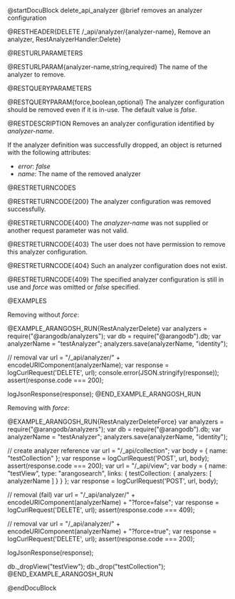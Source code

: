 @startDocuBlock delete_api_analyzer
@brief removes an analyzer configuration

@RESTHEADER{DELETE /_api/analyzer/{analyzer-name}, Remove an analyzer, RestAnalyzerHandler:Delete}

@RESTURLPARAMETERS

@RESTURLPARAM{analyzer-name,string,required}
The name of the analyzer to remove.

@RESTQUERYPARAMETERS

@RESTQUERYPARAM{force,boolean,optional}
The analyzer configuration should be removed even if it is in-use.
The default value is *false*.

@RESTDESCRIPTION
Removes an analyzer configuration identified by *analyzer-name*.

If the analyzer definition was successfully dropped, an object is returned with
the following attributes:
- *error*: *false*
- *name*: The name of the removed analyzer

@RESTRETURNCODES

@RESTRETURNCODE{200}
The analyzer configuration was removed successfully.

@RESTRETURNCODE{400}
The *analyzer-name* was not supplied or another request parameter was not
valid.

@RESTRETURNCODE{403}
The user does not have permission to remove this analyzer configuration.

@RESTRETURNCODE{404}
Such an analyzer configuration does not exist.

@RESTRETURNCODE{409}
The specified analyzer configuration is still in use and *force* was omitted or
*false* specified.

@EXAMPLES

Removing without *force*:

@EXAMPLE_ARANGOSH_RUN{RestAnalyzerDelete}
  var analyzers = require("@arangodb/analyzers");
  var db = require("@arangodb").db;
  var analyzerName = "testAnalyzer";
  analyzers.save(analyzerName, "identity");

  // removal
  var url = "/_api/analyzer/" + encodeURIComponent(analyzerName);
  var response = logCurlRequest('DELETE', url);
console.error(JSON.stringify(response));
  assert(response.code === 200);

  logJsonResponse(response);
@END_EXAMPLE_ARANGOSH_RUN

Removing with *force*:

@EXAMPLE_ARANGOSH_RUN{RestAnalyzerDeleteForce}
  var analyzers = require("@arangodb/analyzers");
  var db = require("@arangodb").db;
  var analyzerName = "testAnalyzer";
  analyzers.save(analyzerName, "identity");

  // create analyzer reference
  var url = "/_api/collection";
  var body = { name: "testCollection" };
  var response = logCurlRequest('POST', url, body);
  assert(response.code === 200);
  var url = "/_api/view";
  var body = {
    name: "testView",
    type: "arangosearch",
    links: { testCollection: { analyzers: [ analyzerName ] } }
  };
  var response = logCurlRequest('POST', url, body);

  // removal (fail)
  var url = "/_api/analyzer/" + encodeURIComponent(analyzerName) + "?force=false";
  var response = logCurlRequest('DELETE', url);
  assert(response.code === 409);

  // removal
  var url = "/_api/analyzer/" + encodeURIComponent(analyzerName) + "?force=true";
  var response = logCurlRequest('DELETE', url);
  assert(response.code === 200);

  logJsonResponse(response);

  db._dropView("testView");
  db._drop("testCollection");
@END_EXAMPLE_ARANGOSH_RUN

@endDocuBlock
